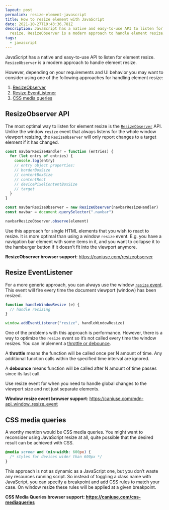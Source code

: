 ```yaml
---
layout: post
permalink: resize-element-javascript
title: How to resize element with JavaScript
date: 2021-10-27T19:43:36.781Z
description: JavaScript has a native and easy-to-use API to listen for element
  resize. ResizeObserver is a modern approach to handle element resize.
tags:
  - javascript
---
```


JavaScript has a native and easy-to-use API to listen for element resize. `ResizeObserver` is a modern approach to handle element resize.

However, depending on your requirements and UI behavior you may want to consider using one of the following approaches for handling element resize:

1. [ResizeObserver](#resizeobserver-api)
2. [Resize EventListener](#resize-eventlistener)
3. [CSS media queries](#css-media-queries)

## ResizeObserver API

The most optimal way to listen for element resize is the [`ResizeObserver`](https://developer.mozilla.org/en-US/docs/Web/API/ResizeObserver) API. Unlike the window `resize` event that always listens for the whole window viewport resizing, the `ResizeObserver` will only report changes to a target element if it has changed.

```javascript
const navbarResizeHandler = function (entries) {
  for (let entry of entries) {
    console.log(entry)
    // entry object properties:
    // borderBoxSize
    // contentBoxSize
    // contentRect
    // devicePixelContentBoxSize
    // target
  }
}

const navbarResizeObserver = new ResizeObserver(navbarResizeHandler)
const navbar = document.querySelector(".navbar")

navbarResizeObserver.observe(element)
```

Use this approach for single HTML elements that you wish to react to resize. It is more optimal than using a window `resize` event. E.g. you have a navigation bar element with some items in it, and you want to collapse it to the hamburger button if it doesn’t fit into the viewport anymore.

**ResizeObserver browser support**: <https://caniuse.com/resizeobserver>

## Resize EventListener

For a more generic approach, you can always use the window [`resize` event](https://developer.mozilla.org/en-US/docs/Web/API/Window/resize_event). This event will fire every time the document viewport (window) has been resized.

```javascript
function handleWindowResize (e) {
  // handle resizing
}

window.addEventListener("resize", handleWindowResize)
```

One of the problems with this approach is performance. However, there is a way to optimize the `resize` event so it’s not called every time the window resizes. You can implement a [throttle or debounce](https://redd.one/blog/debounce-vs-throttle).

A **throttle** means the function will be called once per N amount of time. Any additional function calls within the specified time interval are ignored.

A **debounce** means function will be called after N amount of time passes since its last call.

Use resize event for when you need to handle global changes to the viewport size and not just separate elements.

**Window resize event browser support**: <https://caniuse.com/mdn-api_window_resize_event>

## CSS media queries

A worthy mention would be CSS media queries. You might want to reconsider using JavaScript resize at all, quite possible that the desired result can be achieved with CSS.

```css
@media screen and (min-width: 600px) {
  /* styles for devices wider than 600px */
}
```

This approach is not as dynamic as a JavaScript one, but you don’t waste any resources running script. So instead of toggling a class name with JavaScript, you can specify a breakpoint and add CSS rules to match your case. On window resize these rules will be applied at a given breakpoint.

**CSS Media Queries browser support: <https://caniuse.com/css-mediaqueries>**
